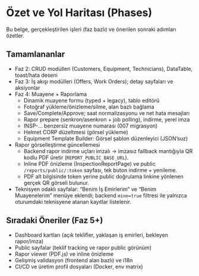 # Özet ve Yol Haritası (Phases)

Bu belge, gerçekleştirilen işleri (faz bazlı) ve önerilen sonraki adımları özetler.

## Tamamlananlar
- Faz 2: CRUD modülleri (Customers, Equipment, Technicians), DataTable, toast/hata deseni
- Faz 3: İş akışı modülleri (Offers, Work Orders); detay sayfaları ve aksiyonlar
- Faz 4: Muayene + Raporlama
  - Dinamik muayene formu (typed + legacy), tablo editörü
  - Fotoğraf yükleme/önizleme/silme, alan bazlı bağlama
  - Save/Complete/Approve; saat normalizasyonu ve net hata mesajları
  - Rapor prepare (senkron/asenkron + job polling), indirme, yerel imza
  - INSP-… benzersiz muayene numarası (007 migrasyon)
  - Helmet CORP düzeltmesi (görsel yükleme)
  - Equipment Template Builder: Görsel şablon düzenleyici (JSON’suz)
- Rapor görselleştirme güncellemesi
  - Backend rapor indirme uçları imzalı → imzasız fallback mantığıyla QR kodlu PDF üretir (`REPORT_PUBLIC_BASE_URL`).
  - Inline PDF önizleme (InspectionReportPage) ve public `/reports/public/:token` sayfası, tek buton indirme + yenileme.
  - PDF alt bilgisinde token yerine public doğrulama linkine yönlenen gerçek QR görseli bulunur.
- Teknisyen odaklı sayfalar: “Benim İş Emirlerim” ve “Benim Muayenelerim” menüye eklendi; backend `mine=true` filtresi ile yalnızca oturumdaki teknisyene atanan kayıtlar listelenir.

## Sıradaki Öneriler (Faz 5+)
- Dashboard kartları (açık teklifler, yaklaşan iş emirleri, bekleyen rapor/imza)
- Public sayfalar (teklif tracking ve rapor public görünüm)
- Rapor viewer (PDF.js) ve inline önizleme
- Gelişmiş validasyon (frontend alan bazlı) ve i18n
- CI/CD ve üretim profil dosyaları (Docker, env matrix)
